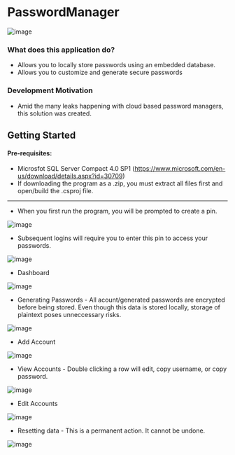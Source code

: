 # PasswordManager
![image](https://user-images.githubusercontent.com/46579169/226492809-f2f17703-913e-4cf3-b98b-e76e99e94379.png)

### What does this application do?
* Allows you to locally store passwords using an embedded database.
* Allows you to customize and generate secure passwords

### Development Motivation
* Amid the many leaks happening with cloud based password managers, this solution was created.

## Getting Started
#### Pre-requisites:
* Microsfot SQL Server Compact 4.0 SP1 (https://www.microsoft.com/en-us/download/details.aspx?id=30709)
* If downloading the program as a .zip, you must extract all files first and open/build the .csproj file.

----
* When you first run the program, you will be prompted to create a pin.

![image](https://user-images.githubusercontent.com/46579169/226492621-4cf89697-034f-4967-9814-79b8e1464669.png)
* Subsequent logins will require you to enter this pin to access your passwords.

![image](https://user-images.githubusercontent.com/46579169/226492714-ac752e81-1d25-4adb-bab2-92afdcbedef0.png)

* Dashboard

![image](https://user-images.githubusercontent.com/46579169/226492809-f2f17703-913e-4cf3-b98b-e76e99e94379.png)

* Generating Passwords - All acount/generated passwords are encrypted before being stored. Even though this data is stored locally, storage of plaintext poses unneccessary risks.

![image](https://user-images.githubusercontent.com/46579169/226493384-976cf849-7add-4b01-9e3c-f770f50793fc.png)

* Add Account

![image](https://user-images.githubusercontent.com/46579169/226493603-f14b0f00-a03c-4204-ba44-4dbd367cc342.png)

* View Accounts - Double clicking a row will edit, copy username, or copy password.

![image](https://user-images.githubusercontent.com/46579169/226493795-8ad38518-d760-4575-9199-06da4372d973.png)

* Edit Accounts

![image](https://user-images.githubusercontent.com/46579169/226493891-eb54a659-723f-4b4f-b282-77156f3f18f7.png)

* Resetting data - This is a permanent action. It cannot be undone.

![image](https://user-images.githubusercontent.com/46579169/226494054-63ea4bdb-91ff-498b-8ccb-49c04c57be1a.png)

